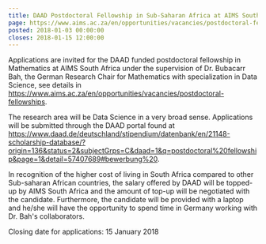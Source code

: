 ```yaml
---
title: DAAD Postdoctoral Fellowship in Sub-Saharan Africa at AIMS South Africa
page: https://www.aims.ac.za/en/opportunities/vacancies/postdoctoral-fellowships
posted: 2018-01-03 00:00:00
closes: 2018-01-15 12:00:00
---
```


Applications are invited for the DAAD funded postdoctoral fellowship in Mathematics at AIMS South Africa under the supervision of Dr. Bubacarr Bah, the German Research Chair for Mathematics with specialization in Data Science, see details in <https://www.aims.ac.za/en/opportunities/vacancies/postdoctoral-fellowships>. 

The research area will be Data Science in a very broad sense. Applications will be submitted through the DAAD portal found at <https://www.daad.de/deutschland/stipendium/datenbank/en/21148-scholarship-database/?origin=136&status=2&subjectGrps=C&daad=1&q=postdoctoral%20fellowship&page=1&detail=57407689#bewerbung%20>.

In recognition of the higher cost of living in South Africa compared to other Sub-saharan African countries, the salary offered by DAAD will be topped-up by AIMS South Africa and the amount of top-up will be negotiated with the candidate. Furthermore, the candidate will be provided with a laptop and he/she will have the opportunity to spend time in Germany working with Dr. Bah's collaborators.

Closing date for applications: 15 January 2018
